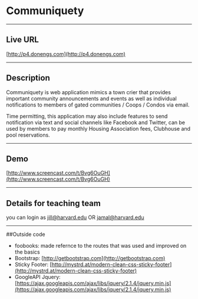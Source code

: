 # Communiquety

----
## Live URL

[http://p4.donengs.com](http://p4.donengs.com)

----
## Description

Communiquety is web application mimics a town crier that provides important community announcements and events as well as individual notifications to members of gated communities / Coops / Condos via email. 

Time permitting, this application may also include features to send notification via text and social channels like Facebook and Twitter, can be used by members to pay monthly Housing Association fees, Clubhouse and pool reservations.

----

## Demo

[http://www.screencast.com/t/Bvg6OuGH](http://www.screencast.com/t/Bvg6OuGH)

----
## Details for teaching team

you can login as jill@harvard.edu OR jamal@harvard.edu

----
##Outside code

* foobooks: made refernce to the routes that was used  and improved on the basics
* Bootstrap: [http://getbootstrap.com](http://getbootstrap.com)
* Sticky Footer: [http://mystrd.at/modern-clean-css-sticky-footer](http://mystrd.at/modern-clean-css-sticky-footer)
* GoogleAPI Jquery: [https://ajax.googleapis.com/ajax/libs/jquery/2.1.4/jquery.min.js](https://ajax.googleapis.com/ajax/libs/jquery/2.1.4/jquery.min.js)
